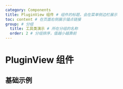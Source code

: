 ```yaml
---
category: Components
title: PluginView 组件 # 组件的标题，会在菜单侧边栏展示
toc: content # 在页面右侧展示锚点链接
group: # 分组
  title: 工具类演示 # 所在分组的名称
  order: 2 # 分组排序，值越小越靠前
---
```

# PluginView 组件

## 基础示例
<code src="./demo/basic.tsx"></code>